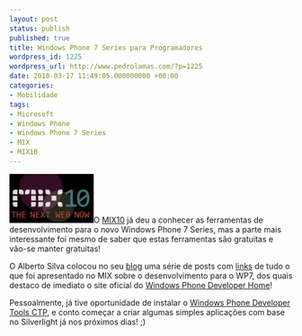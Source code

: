 ```yaml
---
layout: post
status: publish
published: true
title: Windows Phone 7 Series para Programadores
wordpress_id: 1225
wordpress_url: http://www.pedrolamas.com/?p=1225
date: 2010-03-17 11:49:05.000000000 +00:00
categories:
- Mobilidade
tags:
- Microsoft
- Windows Phone
- Windows Phone 7 Series
- MIX
- MIX10
---
```

![](wp-content/uploads/2010/03/MIX-2010.jpg "MIX 2010")O [MIX10](tag/mix10/) já deu a conhecer as ferramentas de desenvolvimento para o novo Windows Phone 7 Series, mas a parte mais interessante foi mesmo de saber que estas ferramentas são gratuitas e vão-se manter gratuitas!

O Alberto Silva colocou no seu [blog](http://msmvps.com/blogs/albertosilva/) uma série de posts com [links](http://msmvps.com/blogs/albertosilva/archive/tags/WP7dev/default.aspx) de tudo o que foi apresentado no MIX sobre o desenvolvimento para o WP7, dos quais destaco de imediato o site oficial do [Windows Phone Developer Home](http://developer.windowsphone.com/windows-phone-7-series/)!

Pessoalmente, já tive oportunidade de instalar o [Windows Phone Developer Tools CTP](http://www.microsoft.com/downloads/details.aspx?FamilyID=2338b5d1-79d8-46af-b828-380b0f854203&displaylang=en), e conto começar a criar algumas simples aplicações com base no Silverlight já nos próximos dias! ;)
